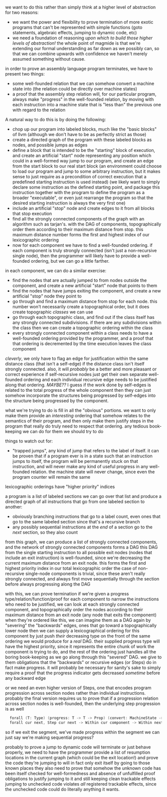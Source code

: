 we want to do this rather than simply think at a higher level of abstraction for two reasons:

- we want the power and flexibility to prove termination of more exotic programs that can't be represented with simple functions (goto statements, algebraic effects, jumping to dynamic code, etc)
- we need a foundation of reasoning *upon which to build those higher levels of abstraction!* the whole point of magmide is that we're extending our formal understanding as far down as we possibly can, so that we can combine upwards with confidence we haven't merely assumed something without cause.



in order to prove an assembly language program terminates, we have to present two things:

- some well-founded relation that we can somehow convert a machine state into (the relation could be directly over machine states)
- a proof that the assembly step relation will, for our particular program, always make "progress" in the well-founded relation, by moving with each instruction into a machine state that is "less than" the previous one with regard to the relation

A natural way to do this is by doing the following:

- chop up our program into labeled blocks, much like the "basic blocks" of llvm (although we don't have to be as perfectly strict as those)
- create a directed graph of the program with these labeled blocks as nodes, and possible jumps as edges
- define a block that is intended to be the "starting" block of execution, and create an artificial "start" node representing any position which could in a well-formed way jump to our program, and create an edge from the start block to our real start block (an environment could choose to load our program and jump to some arbitrary instruction, but it makes sense to just require as a precondition of correct execution that a predefined starting instruction is used instead) (we likely want to simply declare some instruction as the defined starting point, and package this instruction together with the program to define the program as a broader "executable", or even just rearrange the program so that the desired starting instruction is always the very first one)
- include an artificial "stop" node and create edges to it from all blocks that stop execution
- find all the strongly connected components of the graph with an algorithm such as tarjan's. with the DAG of components, topographically order them according to their maximum distance from stop. this maximum distance number forms the first and highest index of our lexicographic ordering
- now for each component we have to find a well-founded ordering. if each component is truly strongly connected (isn't just a non-recursive single node), then the programmer will likely have to provide a well-founded ordering, but we can go a little farther.

in each component, we can do a similar exercise:

- find the nodes that are actually jumped to from nodes outside the component, and create a new artificial "start" node that points to them
- find the nodes that have jumps exiting the component, and create a new artificial "stop" node they point to
- go through and find a maximum distance from stop for each node. this number won't necessarily create a topographical order, but it does create topographic *classes* we can use
- go through each topographic class, and find out if the class itself has any strongly connected subdivisions. if there are any subdivisions within the class then we can create a topographic ordering within the class
- every strongly connected component within a class needs to have a well-founded ordering provided by the programmer, and a proof that that ordering is decremented by the time execution leaves the class component

*cleverly*, we only have to flag an edge for justification within the same distance class (that isn't a self-edge) if the distance class isn't itself strongly connected.
also, it will *probably* be a better and more pleasant or correct experience if self-recursive nodes just get their own separate well-founded ordering and each individual recursive edge needs to be justified along that ordering. *MAYBE??* I guess if the work done by self-edges is related to the total progress of the whole component then they can just somehow incorporate the structures being progressed by self-edges into the structure being progressed by the component.


what we're trying to do is fill in all the "obvious" portions. we want to only make them provide an *interesting* ordering that somehow relates to the semantics of their program, and then only make them justify steps in the program that really do truly need to respect that ordering. any tedious book-keeping we can do for them we should try to do


things to watch out for:

- "trapped jumps", any kind of jump that refers to the label of itself. it can be proven that if a program ever is in a state such that an instruction jumps to itself, the program will be permanently stuck on that instruction, and will never make any kind of useful progress in any well-founded relation. the machine state will never change, since even the program counter will remain the same








lexicographic orderings have "higher priority" indices

a program is a list of labeled sections
we can go over that list and produce a directed graph of all instructions that go from one labeled section to another:
- obviously branching instructions that go to a label count, even ones that go to the same labeled section since that's a recursive branch
- any possibly sequential instructions at the *end* of a section go to the *next* section, so they also count

from this graph, we can produce a list of strongly connected components, and the network of strongly connected components forms a DAG
this DAG from the single starting instruction to all possible exit nodes (nodes that include an exit instruction) is well-founded, since we're decreasing the current maximum distance from an exit node. this forms the first and highest priority index in our total lexicographic order
the case of non-recursive single-node components is trivial, since these aren't really strongly connected, and always first move sequentially through the section before always progressing along the DAG

with this, we can prove termination if we're given a progress type/relation/function/proof for each component
to narrow the instructions who need to be justified, we can look at each strongly connected component, and topographically order the nodes according to their maximum distance from an exit node (any node that exits the component)
when they're ordered like this, we can imagine them as a DAG again by "severing" the "backwards" edges, ones that go toward a topographically lower node
then we can supply a lexicographical ordering for this component by just push *their* decreasing type on the front of the same ordering we would produce for a *real* DAG. their supplied progress type will have the highest priority, since it represents the entire chunk of work the component is trying to do, and the rest of the ordering just handles all the boring book-keeping as we go along through this "severed" DAG.
we give to them obligations that the "backwards" or recursive edges (or Steps) do in fact make progress.
it will probably be necessary for sanity's sake to simply require a proof that the progress indicator gets decreased *sometime* before any backward edge

or we need an even higher version of Steps, one that encodes program progression across section nodes rather than individual instructions. probably the final version requires us to prove that if a progression relation across section nodes is well-founded, then the underlying step progression is as well

```v
  forall (T: Type) (progress: T -> T -> Prop) (convert: MachineState -> T), well_founded progress
  forall cur next, Step cur next -> Within cur component -> Within next component -> progress (convert next) (convert cur)
```

so if we exit the segment, we've made progress
within the segment we can just say we're making sequential progress?




probably to prove a jump to dynamic code will terminate or just behave properly, we need to have the programmer provide a list of resumption locations in the current graph (which could be the exit location!) and prove the code they're jumping to will in fact only exit itself by going to those known places
they also need to prove that somehow the unknown code has been itself checked for well-formedness and absence of unfulfilled proof obligations to justify jumping to it and still keeping clean trackable effects
jumping to unchecked code violates *all* registered trackable effects, since the unchecked code could do literally anything it wants.
